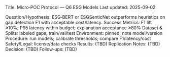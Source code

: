 Title: Micro‑POC Protocol — Q6 ESG Models
Last updated: 2025-09-02

Question/Hypothesis: ESG‑BERT or ESGSenticNet outperforms heuristics on gap detection F1 with acceptable cost/latency.
Success Metrics: F1 lift ≥10%; P95 latency within budget; explanation acceptance ≥80%
Dataset & Splits: labeled gaps; train/val/test
Environment: pinned; note model/version
Procedure: run models; calibrate thresholds; compare F1/latency/cost
Safety/Legal: license/data checks
Results: (TBD)
Replication Notes: (TBD)
Decision: (TBD)
Follow‑ups: (TBD)
